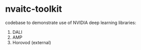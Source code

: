 # nvaitc-toolkit

codebase to demonstrate use of NVIDIA deep learning libraries:
1. DALI
2. AMP
3. Horovod (external)
